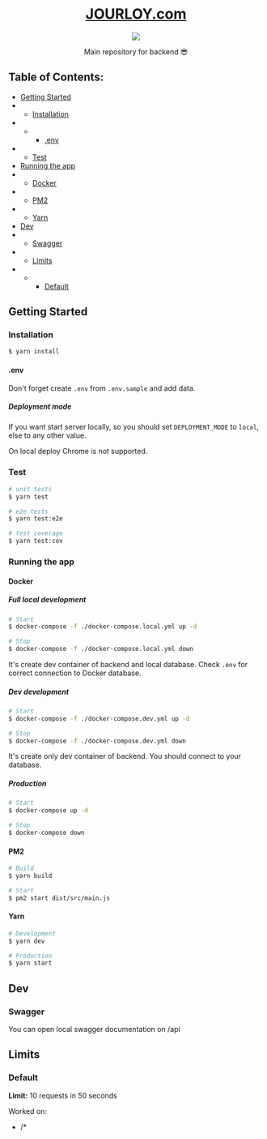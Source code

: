 <a href="https://jourloy.com/">
	<h1 align="center">
		JOURLOY.com
	</h1>
</a>

<p align="center">
	<a href="" target="_blank"><img src="https://img.shields.io/github/v/tag/jourloy-com/backend?color=red&label=version&style=for-the-badge&labelColor=000000"/></a>
</p>

<p align="center">Main repository for backend 😎</p>

## Table of Contents:

- [Getting Started](#getting-started)
- - [Installation](#installation)
- - - [.env](#env)
- - [Test](test)
- [Running the app](#running-the-app)
- - [Docker](#docker)
- - [PM2](#pm2)
- - [Yarn](#yarn)
- [Dev](#dev)
- - [Swagger](#swagger)
- - [Limits](#limits)
- - - [Default](#default)

## Getting Started

### Installation

```bash
$ yarn install
```

#### .env

Don't forget create `.env` from `.env.sample` and add data.

##### Deployment mode

If you want start server locally, so you should set `DEPLOYMENT_MODE` to `local`, else to any other value.

On local deploy Chrome is not supported.

### Test

```bash
# unit tests
$ yarn test

# e2e tests
$ yarn test:e2e

# test coverage
$ yarn test:cov
```

### Running the app

#### Docker

##### Full local development

```bash
# Start
$ docker-compose -f ./docker-compose.local.yml up -d

# Stop
$ docker-compose -f ./docker-compose.local.yml down
```

It's create dev container of backend and local database. Check `.env` for correct connection to
Docker database.

##### Dev development

```bash
# Start
$ docker-compose -f ./docker-compose.dev.yml up -d

# Stop
$ docker-compose -f ./docker-compose.dev.yml down
```

It's create only dev container of backend. You should connect to your database.

##### Production

```bash
# Start
$ docker-compose up -d

# Stop
$ docker-compose down
```

#### PM2

```bash
# Build
$ yarn build

# Start
$ pm2 start dist/src/main.js
```

#### Yarn

```bash
# Development
$ yarn dev

# Production
$ yarn start
```

## Dev

### Swagger

You can open local swagger documentation on /api

## Limits

### Default

**Limit:** 10 requests in 50 seconds

Worked on:

- /*
